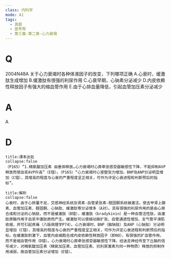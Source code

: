 ```yaml
---
class: 内科学
mode: A1
tags:
  - 真题
  - 医考帮
  - 第三篇-第二章-心力衰竭
---
```


# Q
2004N48A 关于心力衰竭时各种体液因子的改变，下列哪项正确
A.心衰时，缓激肽生成增加
B.缓激肽有很强的利尿作用
C.心衰早期，心钠素分泌减少
D.内皮依赖性释放因子有强大的缩血管作用
E.由于心排血量降低，引起血管加压素分泌减少

# A
A
# D
```ad-note
title:课本出处
collapse:false
（P165）“1.精氨酸加压素 由垂体释放…心力衰竭时心房牵张感受器敏感性下降，不能抑制AVP释放而使血浆AVP升高”（E错）。（P165）“心力衰竭时心室壁张力增加，BNP及ANP分泌明显增加（C错），其增高的程度与心衰的严重程度呈正相关，可作为评定心衰进程和判断预后的指标”。
```

```ad-summary
title:解析
collapse:false
心衰时，由于心排量不足，交感神经系统及肾素-血管紧张素-醛固酮系统被激活，使去甲肾上腺素、血管加压素、醛固酮、心钠肽、缓激肽等分泌增多（A对）。具有很强的利尿作用的是由心房合成和分泌的心钠肽，而不是缓激肽（B错），缓激肽（bradykinin）是一种血管活性肽，由激肽原酶作用于血浆中激肽原而产生。缓激肽可以使细动脉扩张、血管通透性增加、支气管平滑肌收缩，并可引起疼痛（八版病理学P74）。心力衰竭时，BNP（脑钠肽）及ANP（心钠肽）分泌明显增加（C错），其增高的程度与心衰的严重程度呈正相关，可作为评定心衰进程和判断预后的指标。在缓激肽刺激下，血管内皮细胞合成内皮依赖性释放因子（即NO），有很强的扩血管作用，而不是缩血管作用（D错）。心力衰竭时心房牵张感受器敏感性下降，经迷走神经传至下丘脑的信号减少，对精氨酸加压素（精氨加压素、血管加压素、抗利尿激素为同一种物质）释放的抑制作用减弱，故血管加压素分泌增加（E错）。
```

